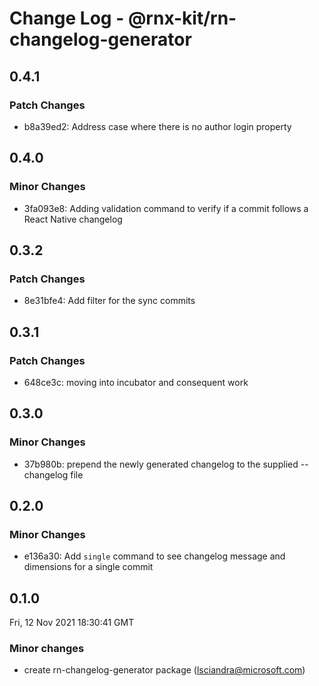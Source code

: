# Change Log - @rnx-kit/rn-changelog-generator

## 0.4.1

### Patch Changes

- b8a39ed2: Address case where there is no author login property

## 0.4.0

### Minor Changes

- 3fa093e8: Adding validation command to verify if a commit follows a React Native changelog

## 0.3.2

### Patch Changes

- 8e31bfe4: Add filter for the sync commits

## 0.3.1

### Patch Changes

- 648ce3c: moving into incubator and consequent work

## 0.3.0

### Minor Changes

- 37b980b: prepend the newly generated changelog to the supplied --changelog file

## 0.2.0

### Minor Changes

- e136a30: Add `single` command to see changelog message and dimensions for a single commit

## 0.1.0

Fri, 12 Nov 2021 18:30:41 GMT

### Minor changes

- create rn-changelog-generator package (lsciandra@microsoft.com)
